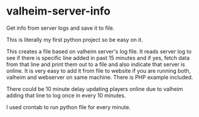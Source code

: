 # valheim-server-info
Get info from server logs and save it to file. 

This is literally my first python project so be easy on it. 

This creates a file based on valheim server's log file.
It reads server log to see if there is specific line added in past 15 minutes and if yes, fetch data from that line and print them out to a file and also indicate that server is online. It is very easy to add it from file to website if you are running both, valheim and webserver on same machine. There is PHP example included.

There could be 10 minute delay updating players online due to valheim adding that line to log once in every 10 minutes.

I used crontab to run python file for every minute.
